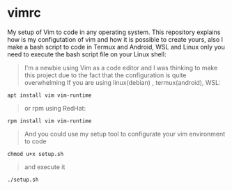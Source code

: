 # vimrc
My setup of Vim to code in any operating system. 
This repository explains how is my configutation of vim and how it is possible to create yours, also I make a bash script to code in Termux and Android, WSL and Linux only you need to execute the bash script file on your Linux shell:

> I'm a newbie using Vim as a code editor and I was thinking to make this project due to the fact that the configuration is quite overwhelming 
If you are using linux(debian) , termux(android), WSL:
```
apt install vim vim-runtime
```
> or rpm using RedHat:

```
rpm install vim vim-runtime
```
> And you could use my setup tool to configurate your vim environment to code
```
chmod u+x setup.sh 
```
> and execute it
```
./setup.sh 
```

